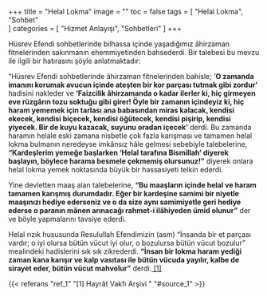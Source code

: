 +++
title = "Helal Lokma"
image = ""
toc = false
tags = [
    "Helal Lokma",
    "Sohbet"   
]
categories = [
    "Hizmet Anlayışı",
    "Sohbetleri"
]
+++


Hüsrev Efendi sohbetlerinde bilhassa içinde yaşadığımız âhirzaman fitnelerinden sakınmanın ehemmiyetinden bahsederdi. Bir talebesi bu mevzu ile ilgili bir hatırasını şöyle anlatmaktadır:

“Hüsrev Efendi sohbetlerinde âhirzaman fitnelerinden bahisle; ‘**O zamanda imanını korumak avucun içinde ateşten bir kor parçası tutmak gibi zordur’**  hadisini nakleder ve **‘Faizcilik âhirzamanda o kadar ilerler ki, hiç girmeyen eve rüzgârın tozu soktuğu gibi girer! Öyle bir zamanın içindeyiz ki, hiç haram yememek için tarlası ana babasından miras kalacak, kendisi ekecek, kendisi biçecek, kendisi öğütecek, kendisi pişirip, kendisi yiyecek. Bir de kuyu kazacak, suyunu oradan içecek’**  derdi. Bu zamanda haramın helale eski zamana nisbetle çok fazla karışması ve tamamen helal lokma bulmanın neredeyse imkânsız hâle gelmesi sebebiyle talebelerine,  **“Kardeşlerim yemeğe başlarken ‘Helal tarafına Bismillah’ diyerek başlayın, böylece harama besmele çekmemiş olursunuz!”**  diyerek onlara helal lokma yemek noktasında büyük bir hassasiyeti telkin ederdi.

Yine devletten maaş alan talebelerine, **“Bu maaşların içinde helal ve haram tamamen karışmış durumdadır. Eğer bir kardeşine samimi bir niyetle maaşınızı hediye ederseniz ve o da size aynı samimiyetle geri hediye ederse o paranın mânen arınacağı rahmet-i ilâhiyeden ümid olunur”**  der ve böyle yapmalarını tavsiye ederdi.

Helal rızık hususunda Resulullah Efendimizin (asm) “İnsanda bir et parçası vardır; o iyi olursa bütün vücut iyi olur, o bozulursa bütün vücut bozulur” mealindeki hadislerini sık sık zikrederdi.  **“İnsan bir lokma haram yediği zaman kana karışır ve kalp vasıtası ile bütün vücuda yayılır, kalbe de sirayet eder, bütün vücut mahvolur”**  derdi.<a name="source_1" href="#ref_1"> [1] </a>

{{< referans "ref_1" "[1] Hayrât Vakfı Arşivi " "#source_1" >}}
